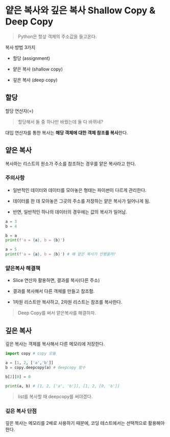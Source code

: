 # 얕은 복사와 깊은 복사 Shallow Copy & Deep Copy

> Python은 항상 객체의 주소값을 들고온다.

복사 방법 3가지

- 할당 (assignment)

- 얕은 복사 (shallow copy)

- 깊은 복사 (deep copy)

## 할당

할당 연산자(=)

> 할당해서 둘 중 하나만 바꿨는데 둘 다 바뀌네?

대입 연산자를 통한 복사는 **해당 객체에 대한 객체 참조를 복사**한다.

## 얕은 복사

복사하는 리스트의 원소가 주소를 참조하는 경우를 얕은 복사라고 한다.

### 주의사항

- 일반적인 데이터와 데이터를 모아놓은 형태는 파이썬이 다르게 관리한다.

- 데이터를 한 데 모아놓은 그곳의 주소를 저장하는 얕은 복사가 일어나게 됨.

- 반면, 일반적인 하나의 데이터의 경우에는 값의 복사가 일어남.

```python
a = 3
b = 4

b = a
print(f'a = {a}, b = {b}')

a = 5
print(f'a = {a}, b = {b}') # 왜 얕은 복사가 안됐을까?
```

### 얕은복사 해결책

- Slice 연산자 활용하면, 결과를 복사(다른 주소)

- 결과를 복사해서 다른 객체를 만들고 참조함.

- 1차원 리스트만 복사하고, 2차원 리스트는 참조를 복사한다.

> Deep Copy를 써서 얕은복사를 해결하자.

## 깊은 복사

깊은 복사는 객체를 복사해서 다른 메모리에 저장한다.

```python
import copy # copy 모듈

a = [1, 2, ['a','b']]
b = copy.deepcopy(a) # deepcopy 함수

b[2][0] = 0

print(a, b) # [1, 2, ['a', 'b']], [1, 2, [0, 'b']]
```

> list를 복사할 때 deepcopy를 써야겠다.

### 깊은 복사 단점

깊은 복사는 메모리를 2배로 사용하기 때문에, 
코딩 테스트에서는 선택적으로 활용해야 한다.